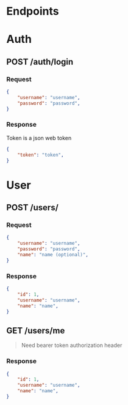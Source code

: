 # Endpoints

# Auth

## POST /auth/login

### Request

```json
{
    "username": "username",
    "password": "password",
}
```

### Response

Token is a json web token

```json
{
    "token": "token",
}
```

# User

## POST /users/

### Request

```json
{
    "username": "username",
    "password": "password",
    "name": "name (optional)",
}
```

### Response

```json
{
    "id": 1,
    "username": "username",
    "name": "name",
}
```

## GET /users/me

> Need bearer token authorization header

### Response

```json
{
    "id": 1,
    "username": "username",
    "name": "name",
}
```
